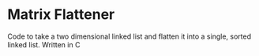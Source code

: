 # Matrix Flattener
Code to take a two dimensional linked list and flatten it into a single, sorted linked list. Written in C
